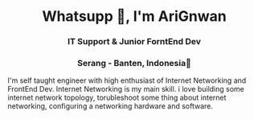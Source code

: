 <h1 align="center">Whatsupp 👋, I'm AriGnwan</h1>
<h3 align="center">IT Support & Junior ForntEnd Dev </h3>
<h3 align="center">Serang - Banten, Indonesia📍</h3>

<p>I'm self taught engineer with high enthusiast of Internet Networking and
        FrontEnd Dev. Internet Networking is my main skill. i love building some
        internet network topology, torubleshoot some thing about internet
        networking, configuring a networking hardware and software.</p>
